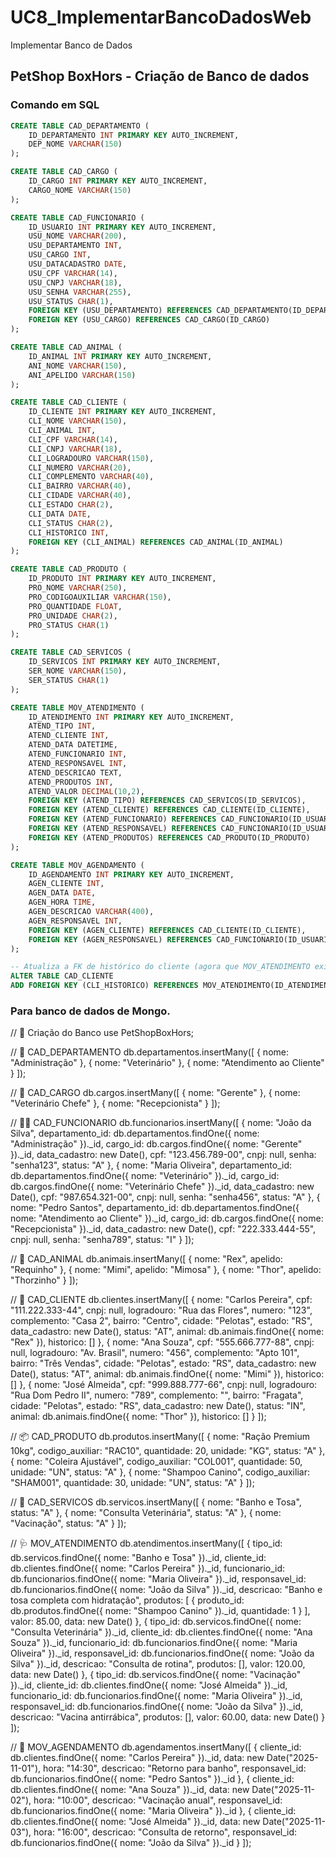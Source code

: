 # UC8_ImplementarBancoDadosWeb
Implementar Banco de Dados

## PetShop BoxHors - Criação de Banco de dados

### Comando em SQL


```sql
CREATE TABLE CAD_DEPARTAMENTO (
    ID_DEPARTAMENTO INT PRIMARY KEY AUTO_INCREMENT,
    DEP_NOME VARCHAR(150)
);

CREATE TABLE CAD_CARGO (
    ID_CARGO INT PRIMARY KEY AUTO_INCREMENT,
    CARGO_NOME VARCHAR(150)
);

CREATE TABLE CAD_FUNCIONARIO (
    ID_USUARIO INT PRIMARY KEY AUTO_INCREMENT,
    USU_NOME VARCHAR(200),
    USU_DEPARTAMENTO INT,
    USU_CARGO INT,
    USU_DATACADASTRO DATE,
    USU_CPF VARCHAR(14),
    USU_CNPJ VARCHAR(18),
    USU_SENHA VARCHAR(255),
    USU_STATUS CHAR(1),
    FOREIGN KEY (USU_DEPARTAMENTO) REFERENCES CAD_DEPARTAMENTO(ID_DEPARTAMENTO),
    FOREIGN KEY (USU_CARGO) REFERENCES CAD_CARGO(ID_CARGO)
);

CREATE TABLE CAD_ANIMAL (
    ID_ANIMAL INT PRIMARY KEY AUTO_INCREMENT,
    ANI_NOME VARCHAR(150),
    ANI_APELIDO VARCHAR(150)
);

CREATE TABLE CAD_CLIENTE (
    ID_CLIENTE INT PRIMARY KEY AUTO_INCREMENT,
    CLI_NOME VARCHAR(150),
    CLI_ANIMAL INT,
    CLI_CPF VARCHAR(14),
    CLI_CNPJ VARCHAR(18),
    CLI_LOGRADOURO VARCHAR(150),
    CLI_NUMERO VARCHAR(20),
    CLI_COMPLEMENTO VARCHAR(40),
    CLI_BAIRRO VARCHAR(40),
    CLI_CIDADE VARCHAR(40),
    CLI_ESTADO CHAR(2),
    CLI_DATA DATE,
    CLI_STATUS CHAR(2),
    CLI_HISTORICO INT,
    FOREIGN KEY (CLI_ANIMAL) REFERENCES CAD_ANIMAL(ID_ANIMAL)
);

CREATE TABLE CAD_PRODUTO (
    ID_PRODUTO INT PRIMARY KEY AUTO_INCREMENT,
    PRO_NOME VARCHAR(250),
    PRO_CODIGOAUXILIAR VARCHAR(150),
    PRO_QUANTIDADE FLOAT,
    PRO_UNIDADE CHAR(2),
    PRO_STATUS CHAR(1)
);

CREATE TABLE CAD_SERVICOS (
    ID_SERVICOS INT PRIMARY KEY AUTO_INCREMENT,
    SER_NOME VARCHAR(150),
    SER_STATUS CHAR(1)
);

CREATE TABLE MOV_ATENDIMENTO (
    ID_ATENDIMENTO INT PRIMARY KEY AUTO_INCREMENT,
    ATEND_TIPO INT,
    ATEND_CLIENTE INT,
    ATEND_DATA DATETIME,
    ATEND_FUNCIONARIO INT,
    ATEND_RESPONSAVEL INT,
    ATEND_DESCRICAO TEXT,
    ATEND_PRODUTOS INT,
    ATEND_VALOR DECIMAL(10,2),
    FOREIGN KEY (ATEND_TIPO) REFERENCES CAD_SERVICOS(ID_SERVICOS),
    FOREIGN KEY (ATEND_CLIENTE) REFERENCES CAD_CLIENTE(ID_CLIENTE),
    FOREIGN KEY (ATEND_FUNCIONARIO) REFERENCES CAD_FUNCIONARIO(ID_USUARIO),
    FOREIGN KEY (ATEND_RESPONSAVEL) REFERENCES CAD_FUNCIONARIO(ID_USUARIO),
    FOREIGN KEY (ATEND_PRODUTOS) REFERENCES CAD_PRODUTO(ID_PRODUTO)
);

CREATE TABLE MOV_AGENDAMENTO (
    ID_AGENDAMENTO INT PRIMARY KEY AUTO_INCREMENT,
    AGEN_CLIENTE INT,
    AGEN_DATA DATE,
    AGEN_HORA TIME,
    AGEN_DESCRICAO VARCHAR(400),
    AGEN_RESPONSAVEL INT,
    FOREIGN KEY (AGEN_CLIENTE) REFERENCES CAD_CLIENTE(ID_CLIENTE),
    FOREIGN KEY (AGEN_RESPONSAVEL) REFERENCES CAD_FUNCIONARIO(ID_USUARIO)
);

-- Atualiza a FK de histórico do cliente (agora que MOV_ATENDIMENTO existe)
ALTER TABLE CAD_CLIENTE
ADD FOREIGN KEY (CLI_HISTORICO) REFERENCES MOV_ATENDIMENTO(ID_ATENDIMENTO);
```



### Para banco de dados de Mongo.

// 🧱 Criação do Banco
use PetShopBoxHors;

// 🏢 CAD_DEPARTAMENTO
db.departamentos.insertMany([
  { nome: "Administração" },
  { nome: "Veterinário" },
  { nome: "Atendimento ao Cliente" }
]);

// 💼 CAD_CARGO
db.cargos.insertMany([
  { nome: "Gerente" },
  { nome: "Veterinário Chefe" },
  { nome: "Recepcionista" }
]);

// 👩‍⚕️ CAD_FUNCIONARIO
db.funcionarios.insertMany([
  {
    nome: "João da Silva",
    departamento_id: db.departamentos.findOne({ nome: "Administração" })._id,
    cargo_id: db.cargos.findOne({ nome: "Gerente" })._id,
    data_cadastro: new Date(),
    cpf: "123.456.789-00",
    cnpj: null,
    senha: "senha123",
    status: "A"
  },
  {
    nome: "Maria Oliveira",
    departamento_id: db.departamentos.findOne({ nome: "Veterinário" })._id,
    cargo_id: db.cargos.findOne({ nome: "Veterinário Chefe" })._id,
    data_cadastro: new Date(),
    cpf: "987.654.321-00",
    cnpj: null,
    senha: "senha456",
    status: "A"
  },
  {
    nome: "Pedro Santos",
    departamento_id: db.departamentos.findOne({ nome: "Atendimento ao Cliente" })._id,
    cargo_id: db.cargos.findOne({ nome: "Recepcionista" })._id,
    data_cadastro: new Date(),
    cpf: "222.333.444-55",
    cnpj: null,
    senha: "senha789",
    status: "I"
  }
]);

// 🐾 CAD_ANIMAL
db.animais.insertMany([
  { nome: "Rex", apelido: "Requinho" },
  { nome: "Mimi", apelido: "Mimosa" },
  { nome: "Thor", apelido: "Thorzinho" }
]);

// 👤 CAD_CLIENTE
db.clientes.insertMany([
  {
    nome: "Carlos Pereira",
    cpf: "111.222.333-44",
    cnpj: null,
    logradouro: "Rua das Flores",
    numero: "123",
    complemento: "Casa 2",
    bairro: "Centro",
    cidade: "Pelotas",
    estado: "RS",
    data_cadastro: new Date(),
    status: "AT",
    animal: db.animais.findOne({ nome: "Rex" }),
    historico: []
  },
  {
    nome: "Ana Souza",
    cpf: "555.666.777-88",
    cnpj: null,
    logradouro: "Av. Brasil",
    numero: "456",
    complemento: "Apto 101",
    bairro: "Três Vendas",
    cidade: "Pelotas",
    estado: "RS",
    data_cadastro: new Date(),
    status: "AT",
    animal: db.animais.findOne({ nome: "Mimi" }),
    historico: []
  },
  {
    nome: "José Almeida",
    cpf: "999.888.777-66",
    cnpj: null,
    logradouro: "Rua Dom Pedro II",
    numero: "789",
    complemento: "",
    bairro: "Fragata",
    cidade: "Pelotas",
    estado: "RS",
    data_cadastro: new Date(),
    status: "IN",
    animal: db.animais.findOne({ nome: "Thor" }),
    historico: []
  }
]);

// 📦 CAD_PRODUTO
db.produtos.insertMany([
  {
    nome: "Ração Premium 10kg",
    codigo_auxiliar: "RAC10",
    quantidade: 20,
    unidade: "KG",
    status: "A"
  },
  {
    nome: "Coleira Ajustável",
    codigo_auxiliar: "COL001",
    quantidade: 50,
    unidade: "UN",
    status: "A"
  },
  {
    nome: "Shampoo Canino",
    codigo_auxiliar: "SHAM001",
    quantidade: 30,
    unidade: "UN",
    status: "A"
  }
]);

// 🧾 CAD_SERVICOS
db.servicos.insertMany([
  { nome: "Banho e Tosa", status: "A" },
  { nome: "Consulta Veterinária", status: "A" },
  { nome: "Vacinação", status: "A" }
]);

// 🩺 MOV_ATENDIMENTO
db.atendimentos.insertMany([
  {
    tipo_id: db.servicos.findOne({ nome: "Banho e Tosa" })._id,
    cliente_id: db.clientes.findOne({ nome: "Carlos Pereira" })._id,
    funcionario_id: db.funcionarios.findOne({ nome: "Maria Oliveira" })._id,
    responsavel_id: db.funcionarios.findOne({ nome: "João da Silva" })._id,
    descricao: "Banho e tosa completa com hidratação",
    produtos: [
      { produto_id: db.produtos.findOne({ nome: "Shampoo Canino" })._id, quantidade: 1 }
    ],
    valor: 85.00,
    data: new Date()
  },
  {
    tipo_id: db.servicos.findOne({ nome: "Consulta Veterinária" })._id,
    cliente_id: db.clientes.findOne({ nome: "Ana Souza" })._id,
    funcionario_id: db.funcionarios.findOne({ nome: "Maria Oliveira" })._id,
    responsavel_id: db.funcionarios.findOne({ nome: "João da Silva" })._id,
    descricao: "Consulta de rotina",
    produtos: [],
    valor: 120.00,
    data: new Date()
  },
  {
    tipo_id: db.servicos.findOne({ nome: "Vacinação" })._id,
    cliente_id: db.clientes.findOne({ nome: "José Almeida" })._id,
    funcionario_id: db.funcionarios.findOne({ nome: "Maria Oliveira" })._id,
    responsavel_id: db.funcionarios.findOne({ nome: "João da Silva" })._id,
    descricao: "Vacina antirrábica",
    produtos: [],
    valor: 60.00,
    data: new Date()
  }
]);

// 📅 MOV_AGENDAMENTO
db.agendamentos.insertMany([
  {
    cliente_id: db.clientes.findOne({ nome: "Carlos Pereira" })._id,
    data: new Date("2025-11-01"),
    hora: "14:30",
    descricao: "Retorno para banho",
    responsavel_id: db.funcionarios.findOne({ nome: "Pedro Santos" })._id
  },
  {
    cliente_id: db.clientes.findOne({ nome: "Ana Souza" })._id,
    data: new Date("2025-11-02"),
    hora: "10:00",
    descricao: "Vacinação anual",
    responsavel_id: db.funcionarios.findOne({ nome: "Maria Oliveira" })._id
  },
  {
    cliente_id: db.clientes.findOne({ nome: "José Almeida" })._id,
    data: new Date("2025-11-03"),
    hora: "16:00",
    descricao: "Consulta de retorno",
    responsavel_id: db.funcionarios.findOne({ nome: "João da Silva" })._id
  }
]);
